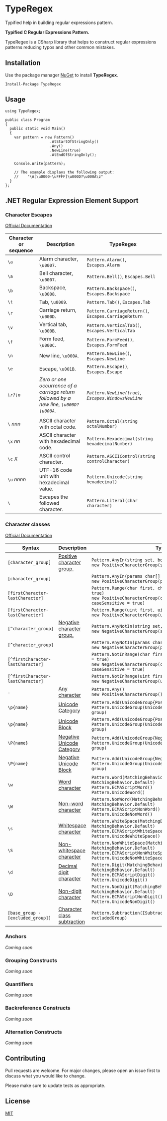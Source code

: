 # TypeRegex

Typified help in building regular expressions pattern.

**Typified C Regular Expressions Pattern.**

TypeRegex is a CSharp library that helps to construct regular expressions patterns reducing typos and other common mistakes.


## Installation

Use the package manager [NuGet](https://www.nuget.org/packages/TypeRegex/) to install **TypeRegex**.

```
Install-Package TypeRegex
```

## Usage

```CSharp
using TypeRegex;

public class Program
{
  public static void Main()
  {
    var pattern = new Pattern()
                    .AtStartOfStringOnly()
                    .Any()
                    .NewLine(true)
                    .AtEndOfStringOnly();
    
    Console.Write(pattern);

    // The example displays the following output:
    //    "\A[\u0000-\uFFFF]\u000D?\u000A\z"
  }
};
```

## .NET Regular Expression Element Support

### Character Escapes
[Official Documentation](https://docs.microsoft.com/en-us/dotnet/standard/base-types/character-escapes-in-regular-expressions)

|Character or sequence|Description|TypeRegex|
|-----------------|-----------------|-----------------|  
|`\a`|Alarm character, `\u0007`.|`Pattern.Alarm()`, `Escapes.Alarm`|
|`\a`|Bell character, `\u0007`.|`Pattern.Bell()`, `Escapes.Bell`|
|`\b`|Backspace, `\u0008`.|`Pattern.Backspace()`, `Escapes.Backspace`|  
|`\t`|Tab, `\u0009`.|`Pattern.Tab()`, `Escapes.Tab`|
|`\r`|Carriage return, `\u000D`.|`Pattern.CarriageReturn()`, `Escapes.CarriageReturn`|
|`\v`|Vertical tab, `\u000B`.|`Pattern.VerticalTab()`, `Escapes.VerticalTab`|
|`\f`|Form feed, `\u000C`.|`Pattern.FormFeed()`, `Escapes.FormFeed`|
|`\n`|New line, `\u000A`.|`Pattern.NewLine()`, `Escapes.NewLine`|
|`\e`|Escape, `\u001B`.|`Pattern.Escape()`, `Escapes.Escape`|
|*`\r?\n`*|*Zero or one occurrence of a carriage return followed by a new line, `\u000D?\u000A`.*|*`Pattern.NewLine(true)`, `Escapes.WindowsNewLine`*|
||||
|`\` *nnn*|ASCII character with octal code.|`Pattern.Octal(string octalNumber)`|
|`\x` *nn*|ASCII character with hexadecimal code.|`Pattern.Hexadecimal(string hexadecimalNumber)`|
|`\c` *X*|ASCII control character.|`Pattern.ASCIIControl(string controlCharacter)`|
|`\u` *nnnn*|UTF-16 code unit with hexadecimal value.|`Pattern.Unicode(string hexadecimal)`|
|`\`|Escapes the followed character.|`Pattern.Literal(char character)`|

### Character classes
[Official Documentation](https://docs.microsoft.com/en-us/dotnet/standard/base-types/character-classes-in-regular-expressions)

|Syntax|Description|TypeRegex|
|-----------------|-----------------|-----------------|  
|`[character_group]`|[Positive character group.](https://docs.microsoft.com/en-us/dotnet/standard/base-types/character-classes-in-regular-expressions#positive-character-group--)|`Pattern.AnyIn(string set, bool escape = true)`<br>`new PositiveCharacterGroup(string set, bool escape = true)`|
|`[character_group]`||`Pattern.AnyIn(params char[] set)`<br>`new PositiveCharacterGroup(params char[] set)`|
|`[firstCharacter-lastCharacter]`||`Pattern.Range(char first, char last, bool caseSensitive = true)`<br>`new PositiveCharacterGroup(char first, char last, bool caseSensitive = true)`|
|`[firstCharacter-lastCharacter]`||`Pattern.Range(uint first, uint last)`<br>`new PositiveCharacterGroup(uint first, uint last)`|
|`[^character_group]`|[Negative character group.](https://docs.microsoft.com/en-us/dotnet/standard/base-types/character-classes-in-regular-expressions#negative-character-group-)|`Pattern.AnyNotIn(string set, bool escape = true)`<br>`new NegativeCharacterGroup(string set, bool escape = true)`|
|`[^character_group]`||`Pattern.AnyNotIn(params char[] set)`<br>`new NegativeCharacterGroup(params char[] set)`|
|`[^firstCharacter-lastCharacter]`||`Pattern.NotInRange(char first, char last, bool caseSensitive = true)`<br>`new NegativeCharacterGroup(char first, char last, bool caseSensitive = true)`|
|`[^firstCharacter-lastCharacter]`||`Pattern.NotInRange(uint first, uint last)`<br>`new NegativeCharacterGroup(uint first, uint last)`|
|`.`|[Any character](https://docs.microsoft.com/en-us/dotnet/standard/base-types/character-classes-in-regular-expressions#any-character-)|`Pattern.Any()`<br>`new PositiveCharacterGroup()`|
|`\p{name}`|[Unicode Category](https://docs.microsoft.com/en-us/dotnet/standard/base-types/character-classes-in-regular-expressions#unicode-category-or-unicode-block-p)|`Pattern.Add(UnicodeGroup{PositiveUnicodeCategory}.ToString())`<br>`Pattern.UnicodeGroup(UnicodeGroup{PositiveUnicodeCategory} group)`|
|`\p{name}`|[Unicode Block](https://docs.microsoft.com/en-us/dotnet/standard/base-types/character-classes-in-regular-expressions#unicode-category-or-unicode-block-p)|`Pattern.Add(UnicodeGroup{PositiveUnicodeBlock}.ToString())`<br>`Pattern.UnicodeGroup(UnicodeGroup{PositiveUnicodeBlock} group)`|
|`\P{name}`|[Negative Unicode Category](https://docs.microsoft.com/en-us/dotnet/standard/base-types/character-classes-in-regular-expressions#negative-unicode-category-or-unicode-block-p)|`Pattern.Add(UnicodeGroup{NegativeUnicodeCategory}.ToString())`<br>`Pattern.UnicodeGroup(UnicodeGroup{NegativeUnicodeCategory} group)`|
|`\P{name}`|[Negative Unicode Block](https://docs.microsoft.com/en-us/dotnet/standard/base-types/character-classes-in-regular-expressions#unicode-category-or-unicode-block-p)|`Pattern.Add(UnicodeGroup{NegativeUnicodeBlock}.ToString())`<br>`Pattern.UnicodeGroup(UnicodeGroup{NegativeUnicodeBlock} group)`|
|`\w`|[Word character](https://docs.microsoft.com/en-us/dotnet/standard/base-types/character-classes-in-regular-expressions#word-character-w)|`Pattern.Word(MatchingBehavior matchingBehavior = MatchingBehavior.Default)`<br>`Pattern.ECMAScriptWord()`<br>`Pattern.UnicodeWord()`|
|`\W`|[Non-word character](https://docs.microsoft.com/en-us/dotnet/standard/base-types/character-classes-in-regular-expressions#non-word-character-w)|`Pattern.NonWord(MatchingBehavior matchingBehavior = MatchingBehavior.Default)`<br>`Pattern.ECMAScriptNonWord()`<br>`Pattern.UnicodeNonWord()`|
|`\s`|[Whitespace character](https://docs.microsoft.com/en-us/dotnet/standard/base-types/character-classes-in-regular-expressions#whitespace-character-s)|`Pattern.WhiteSpace(MatchingBehavior matchingBehavior = MatchingBehavior.Default)`<br>`Pattern.ECMAScriptWhiteSpace()`<br>`Pattern.UnicodeWhiteSpace()`|
|`\S`|[Non-whitespace character](https://docs.microsoft.com/en-us/dotnet/standard/base-types/character-classes-in-regular-expressions#non-whitespace-character-s)|`Pattern.NonWhiteSpace(MatchingBehavior matchingBehavior = MatchingBehavior.Default)`<br>`Pattern.ECMAScriptNonWhiteSpace()`<br>`Pattern.UnicodeNonWhiteSpace()`|
|`\d`|[Decimal digit character](https://docs.microsoft.com/en-us/dotnet/standard/base-types/character-classes-in-regular-expressions#decimal-digit-character-d)|`Pattern.Digit(MatchingBehavior matchingBehavior = MatchingBehavior.Default)`<br>`Pattern.ECMAScriptDigit()`<br>`Pattern.UnicodeDigit()`|
|`\D`|[Non-digit character](https://docs.microsoft.com/en-us/dotnet/standard/base-types/character-classes-in-regular-expressions#non-digit-character-d)|`Pattern.NonDigit(MatchingBehavior matchingBehavior = MatchingBehavior.Default)`<br>`Pattern.ECMAScriptNonDigit()`<br>`Pattern.UnicodeNonDigit()`|
|`[base_group - [excluded_group]]`|[Character class subtraction](https://docs.microsoft.com/en-us/dotnet/standard/base-types/character-classes-in-regular-expressions#character-class-subtraction-base_group---excluded_group)|`Pattern.Subtraction(ISubtractable baseGroup, CharacterGroup excludedGroup)`|

### Anchors
*Coming soon*

### Grouping Constructs
*Coming soon*

### Quantifiers
*Coming soon*

### Backreference Constructs
*Coming soon*

### Alternation Constructs
*Coming soon*

## Contributing
Pull requests are welcome. For major changes, please open an issue first to discuss what you would like to change.

Please make sure to update tests as appropriate.

## License
[MIT](https://choosealicense.com/licenses/mit/)
